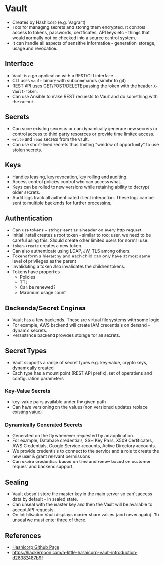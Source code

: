 # Vault

* Created by Hashicorp (e.g. Vagrant)
* Tool for managing secrets and storing them encrypted. It controls access to tokens, passwords, certificates, API keys etc - things that would normally not be checked into a source control system.
* It can handle all aspects of sensitive information - generation, storage, usage and revocation.

## Interface
* Vault is a go application with a REST/CLI interface
* CLI uses `vault` binary with subcommands (similar to git)
* REST API uses GET/POST/DELETE passing the token with the header `X-Vault-Token`.
* Can use Ansible to make REST requests to Vault and do something with the output

## Secrets

* Can store existing secrests or can dynamically generate new secrets to control access to third party resources or provide time limited access.
* `write` and `read` secrets from the vault.
* Can use short-lived secrets thus limiting "window of opportunity" to use stolen secrets.

## Keys
* Handles leasing, key revocation, key rolling and auditing.
* Access control policies control who can access what.
* Keys can be rolled to new versions while retaining ability to decrypt older secrets.
* Audit logs track all authenticated client interaction. These logs can be sent to multiple backends for further processing.

## Authentication

* Can use tokens - strings sent as a header on every http request
* Initial install creates a root token - similar to root user, we need to be careful using this. Should create other limited users for normal use.
* `token-create` creates a new token.
* Can also authenticate using LDAP, JW, TLS among others.
* Tokens form a hierarchy and each child can only have at most same level of privileges as the parent
* Invalidating a token also invalidates the children tokens.
* Tokens have properties
    * Policies
    * TTL
    * Can be renewed?
    * Maximum usage count

## Backends/Secret Engines

* Vault has a few backends. These are virtual file systems with some logic
* For example, AWS backend will create IAM credentials on demand - dynamic secrets.
* Persistence backend provides storage for all secrets.

## Secret Types

* Vault supports a range of secret types e.g. key-value, crypto keys, dynamically created
* Each type has a mount point (REST API prefix), set of operations and configuration parameters

### Key-Value Secrets

* key-value pairs available under the given path
* Can have versioning on the values (non versioned updates replace existing value)

### Dynamically Generated Secrets

* Generated on the fly whenever requested by an application.
* For example, Database credentials, SSH Key Pairs, X509 Certificates, AWS Credentials, Google Service accounts, Active Directory accounts.
* We provide credentials to connect to the service and a role to create the new user & grant relevant permissions
* Can expire credentials based on time and renew based on customer request and backend support.

## Sealing

* Vault doesn't store the master key in the main server so can't access data by default - in sealed state.
* Can unseal with the master key and then the Vault will be available to accept API requests.
* On initialisation Vault displays master share values (and never again). To unseal we must enter three of these.

## References
* [Hashicorp Github Page](https://github.com/hashicorp/vault)
* https://hackernoon.com/a-little-hashicorp-vault-introduction-d28382487b9f